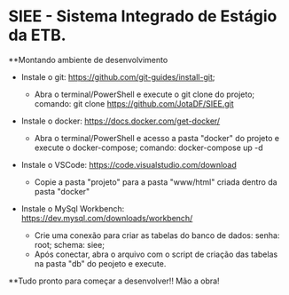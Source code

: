 # SIEE - Sistema Integrado de Estágio da ETB.

**Montando ambiente de desenvolvimento
 - Instale o git: https://github.com/git-guides/install-git;
     - Abra o terminal/PowerShell e execute o git clone do projeto;
     comando: git clone https://github.com/JotaDF/SIEE.git
 
 - Instale o docker: https://docs.docker.com/get-docker/
     - Abra o terminal/PowerShell e acesso a pasta "docker" do projeto e execute o docker-compose;
     comando: docker-compose up -d
     
 - Instale o VSCode: https://code.visualstudio.com/download
     - Copie a pasta "projeto" para a pasta "www/html" criada dentro da pasta "docker"
   
 - Instale o MySql Workbench: https://dev.mysql.com/downloads/workbench/
     - Crie uma conexão para criar as tabelas do banco de dados:
        senha: root;
        schema: siee;
     - Após conectar, abra o arquivo com o script de criação das tabelas na pasta "db" do peojeto e execute.
 
**Tudo pronto para começar a desenvolver!! Mão a obra! 


